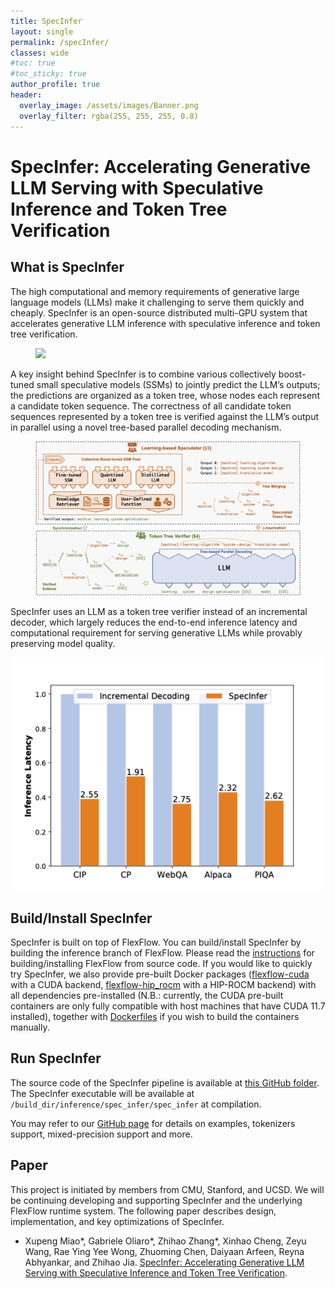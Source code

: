 ```yaml
---
title: SpecInfer
layout: single
permalink: /specInfer/
classes: wide
#toc: true
#toc_sticky: true
author_profile: true
header:
  overlay_image: /assets/images/Banner.png
  overlay_filter: rgba(255, 255, 255, 0.8)
---
```


# SpecInfer: Accelerating Generative LLM Serving with Speculative Inference and Token Tree Verification

## What is SpecInfer
The high computational and memory requirements of generative large language models (LLMs) make it challenging to serve them quickly and cheaply. SpecInfer is an open-source distributed multi-GPU system that accelerates generative LLM inference with speculative inference and token tree verification.

<figure>
<img src="/assets/images/spec_infer_demo.gif">
</figure>

A key insight behind SpecInfer is to combine various collectively boost-tuned small speculative models (SSMs) to jointly predict the LLM’s outputs; the predictions are organized as a token tree, whose nodes each represent a candidate token sequence. The correctness of all candidate token sequences represented by a token tree is verified against the LLM’s output in parallel using a novel tree-based parallel decoding mechanism.

<figure>
<img src="/assets/images/spec_infer_overview.png">
</figure>

SpecInfer uses an LLM as a token tree verifier instead of an incremental decoder, which largely reduces the end-to-end inference latency and computational requirement for serving generative LLMs while provably preserving model quality.

<p align="center">
<img align="center" src="/assets/images/spec_infer_performance.png" width="500px" />
</p>

## Build/Install SpecInfer
SpecInfer is built on top of FlexFlow. You can build/install SpecInfer by building the inference branch of FlexFlow. Please read the [instructions](https://github.com/flexflow/FlexFlow/blob/master/INSTALL.md) for building/installing FlexFlow from source code. If you would like to quickly try SpecInfer, we also provide pre-built Docker packages ([flexflow-cuda](https://github.com/flexflow/FlexFlow/pkgs/container/flexflow-cuda) with a CUDA backend, [flexflow-hip_rocm](https://github.com/flexflow/FlexFlow/pkgs/container/flexflow-hip_rocm) with a HIP-ROCM backend) with all dependencies pre-installed (N.B.: currently, the CUDA pre-built containers are only fully compatible with host machines that have CUDA 11.7 installed), together with [Dockerfiles](./docker) if you wish to build the containers manually. 

## Run SpecInfer
The source code of the SpecInfer pipeline is available at [this GitHub folder](https://github.com/flexflow/FlexFlow/tree/inference/inference/spec_infer). The SpecInfer executable will be available at `/build_dir/inference/spec_infer/spec_infer` at compilation.

You may refer to our [GitHub page](https://github.com/flexflow/FlexFlow/blob/inference/.github/README.md) for details on examples, tokenizers support, mixed-precision support and more.

## Paper
This project is initiated by members from CMU, Stanford, and UCSD. We will be continuing developing and supporting SpecInfer and the underlying FlexFlow runtime system. The following paper describes design, implementation, and key optimizations of SpecInfer.

* Xupeng Miao*, Gabriele Oliaro*, Zhihao Zhang*, Xinhao Cheng, Zeyu Wang, Rae Ying Yee Wong, Zhuoming Chen, Daiyaan Arfeen, Reyna Abhyankar, and Zhihao Jia. [SpecInfer: Accelerating Generative LLM Serving with Speculative Inference and Token Tree Verification](https://arxiv.org/abs/2305.09781).
